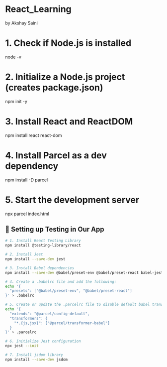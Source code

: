 # React_Learning
by Akshay Saini

# 1. Check if Node.js is installed
node -v

# 2. Initialize a Node.js project (creates package.json)
npm init -y

# 3. Install React and ReactDOM
npm install react react-dom

# 4. Install Parcel as a dev dependency
npm install -D parcel

# 5. Start the development server
npx parcel index.html











## 🧪 Setting up Testing in Our App

```bash
# 1. Install React Testing Library
npm install @testing-library/react

# 2. Install Jest
npm install --save-dev jest

# 3. Install Babel dependencies
npm install --save-dev @babel/preset-env @babel/preset-react babel-jest

# 4. Create a .babelrc file and add the following:
echo '{
  "presets": ["@babel/preset-env", "@babel/preset-react"]
}' > .babelrc

# 5. Create or update the .parcelrc file to disable default babel transpilation
echo '{
  "extends": "@parcel/config-default",
  "transformers": {
    "*.{js,jsx}": ["@parcel/transformer-babel"]
  }
}' > .parcelrc

# 6. Initialize Jest configuration
npx jest --init

# 7. Install jsdom library
npm install --save-dev jsdom
